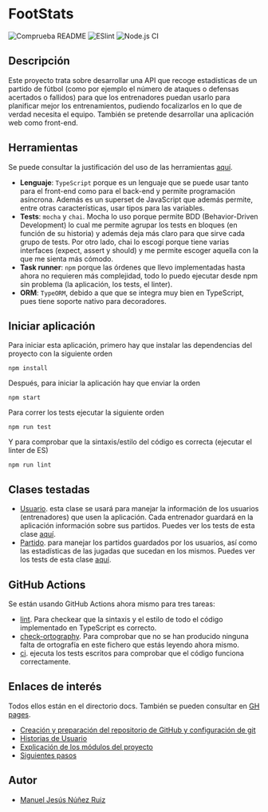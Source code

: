 # FootStats
![Comprueba README](https://github.com/ManuelJNunez/footStats/workflows/Comprueba%20README/badge.svg?branch=master) ![ESlint](https://github.com/ManuelJNunez/footStats/workflows/ESlint/badge.svg?branch=master) ![Node.js CI](https://github.com/ManuelJNunez/footStats/workflows/Node.js%20CI/badge.svg?branch=master)
## Descripción
Este proyecto trata sobre desarrollar una API que recoge estadísticas de un partido de fútbol (como por ejemplo el número de ataques o defensas acertados o fallidos) para que los entrenadores puedan usarlo para planificar mejor los entrenamientos, pudiendo focalizarlos en lo que de verdad necesita el equipo. También se pretende desarrollar una aplicación web como front-end.

## Herramientas
Se puede consultar la justificación del uso de las herramientas [aquí](https://github.com/ManuelJNunez/footStats/blob/master/docs/herramientas.md).
- **Lenguaje**: `TypeScript` porque es un lenguaje que se puede usar tanto para el front-end como para el back-end y permite programación asíncrona. Además es un superset de JavaScript que además permite, entre otras características, usar tipos para las variables. 
- **Tests**: `mocha` y `chai`. Mocha lo uso porque permite BDD (Behavior-Driven Development) lo cual me permite agrupar los tests en bloques (en función de su historia) y además deja más claro para que sirve cada grupo de tests. Por otro lado, chai lo escogí porque tiene varias interfaces (expect, assert y should) y me permite escoger aquella con la que me sienta más cómodo.
- **Task runner**: `npm` porque las órdenes que llevo implementadas hasta ahora no requieren más complejidad, todo lo puedo ejecutar desde npm sin problema (la aplicación, los tests, el linter).
- **ORM**: `TypeORM`, debido a que que se integra muy bien en TypeScript, pues tiene soporte nativo para decoradores.

## Iniciar aplicación
Para iniciar esta aplicación, primero hay que instalar las dependencias del proyecto con la siguiente orden

    npm install

Después, para iniciar la aplicación hay que enviar la orden

    npm start

Para correr los tests ejecutar la siguiente orden

    npm run test

Y para comprobar que la sintaxis/estilo del código es correcta (ejecutar el linter de ES)

    npm run lint

## Clases testadas
- [Usuario](https://github.com/ManuelJNunez/footStats/blob/master/src/models/usuario.model.ts). esta clase se usará para manejar la información de los usuarios (entrenadores) que usen la aplicación. Cada entrenador guardará en la aplicación información sobre sus partidos. Puedes ver los tests de esta clase [aquí](https://github.com/ManuelJNunez/footStats/blob/master/tests/test_usuario.ts).
- [Partido](https://github.com/ManuelJNunez/footStats/blob/master/src/models/partido.model.ts). para manejar los partidos guardados por los usuarios, así como las estadísticas de las jugadas que sucedan en los mismos. Puedes ver los tests de esta clase [aquí](https://github.com/ManuelJNunez/footStats/blob/master/tests/test_partido.ts).

## GitHub Actions
Se están usando GitHub Actions ahora mismo para tres tareas:
- [lint](https://github.com/ManuelJNunez/footStats/blob/master/.github/workflows/lint.yml). Para checkear que la sintaxis y el estilo de todo el código implementado en TypeScript es correcto.
- [check-ortography](https://github.com/ManuelJNunez/footStats/blob/master/.github/workflows/check-ortography.yml). Para comprobar que no se han producido ninguna falta de ortografía en este fichero que estás leyendo ahora mismo.
- [ci](https://github.com/ManuelJNunez/footStats/blob/master/.github/workflows/ci.yml). ejecuta los tests escritos para comprobar que el código funciona correctamente.

## Enlaces de interés
Todos ellos están en el directorio docs. También se pueden consultar en [GH pages](https://manueljnunez.github.io/footStats/).
- [Creación y preparación del repositorio de GitHub y configuración de git](https://github.com/ManuelJNunez/footStats/blob/master/docs/git-setup.md)
- [Historias de Usuario](https://github.com/ManuelJNunez/footStats/blob/master/docs/HU.md)
- [Explicación de los módulos del proyecto](https://github.com/ManuelJNunez/footStats/blob/master/docs/modulos.md)
- [Siguientes pasos](https://github.com/ManuelJNunez/footStats/blob/master/docs/siguientespasos.md)

## Autor
- [Manuel Jesús Núñez Ruiz](https://github.com/ManuelJNunez)

